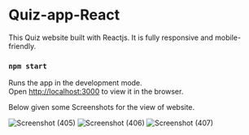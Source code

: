 # Quiz-app-React

This Quiz website built with Reactjs. It is fully responsive and mobile-friendly.

### `npm start`

Runs the app in the development mode.\
Open [http://localhost:3000](http://localhost:3000) to view it in the browser.

Below given some Screenshots for the view of website.

![Screenshot (405)](https://user-images.githubusercontent.com/78062609/131214625-1fee3cd6-a45f-4008-8cbd-c7ce1d90ab53.png)
![Screenshot (406)](https://user-images.githubusercontent.com/78062609/131214671-0a6d5c9e-b719-4ccc-a468-dea587e6ed13.png)
![Screenshot (407)](https://user-images.githubusercontent.com/78062609/131214679-8b76f9cc-e94b-40dd-8601-f1b4fd6feb92.png)




